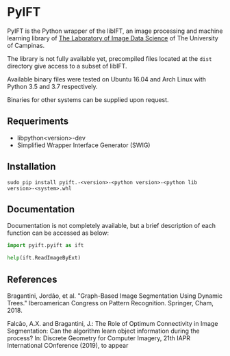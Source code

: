 # PyIFT


PyIFT is the Python wrapper of the libIFT, an image processing and machine learning library of
[The Laboratory of Image Data Science](http://lids.ic.unicamp.br/) of The University of Campinas.

The library is not fully available yet, precompiled files located at the `dist` directory give access to a subset of libIFT.

Available binary files were tested on Ubuntu 16.04 and Arch Linux with Python 3.5 and 3.7 respectively.

Binaries for other systems can be supplied upon request.

## Requeriments

* libpython\<version\>-dev
* Simplified Wrapper Interface Generator (SWIG)

## Installation

`sudo pip install pyift.-<version>-<python version>-<python lib version>-<system>.whl`

## Documentation

Documentation is not completely available, but a brief description of each function can be accessed as below:

```python
import pyift.pyift as ift

help(ift.ReadImageByExt)
```

## References

Bragantini, Jordão, et al. "Graph-Based Image Segmentation Using Dynamic Trees." Iberoamerican Congress on Pattern Recognition. Springer, Cham, 2018.

Falcão, A.X. and Bragantini, J.: The Role of Optimum Connectivity in Image Segmentation: 
Can the algorithm learn object information during the process? In: Discrete Geometry for 
Computer Imagery, 21th IAPR International COnference (2019), to appear

